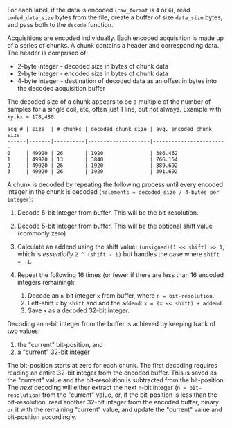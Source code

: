 For each label, if the data is encoded (`raw_format` is `4` or `6`), read `coded_data_size` bytes from the file, create a buffer of size `data_size` bytes, and pass both to the `decode` function.

Acquisitions are encoded individually. Each encoded acquisition is made up of a series of chunks. A chunk contains a header and corresponding data. The header is comprised of:

- 2-byte integer - decoded size in bytes of chunk data
- 2-byte integer - encoded size in bytes of chunk data
- 4-byte integer - destination of decoded data as an offset in bytes into the decoded acquisition buffer

The decoded size of a chunk appears to be a multiple of the number of samples for a single coil, etc, often just 1 line, but not always.
Example with `ky,kx = 178,480`:

    acq # | size  | # chunks | decoded chunk size | avg. encoded chunk size
    ------|-------|----------|--------------------|------------------------
    0     | 49920 | 26       | 1920               | 386.462
    1     | 49920 | 13       | 3840               | 766.154
    2     | 49920 | 26       | 1920               | 389.692
    3     | 49920 | 26       | 1920               | 391.692

A chunk is decoded by repeating the following process until every encoded integer in the chunk is decoded (`nelements = decoded_size / 4-bytes per integer`):

1. Decode 5-bit integer from buffer. This will be the bit-resolution.
1. Decode 5-bit integer from buffer. This will be the optional shift value (commonly zero)
1. Calculate an addend using the shift value: `(unsigned)(1 << shift) >> 1`, which is *essentially* `2 ^ (shift - 1)` but handles the case where `shift = -1`.
1. Repeat the following 16 times (or fewer if there are less than 16 encoded integers remaining):

    1. Decode an `n`-bit integer `x` from buffer, where `n = bit-resolution`.
    1. Left-shift `x` by `shift` and add the `addend`: `x = (x << shift) + addend`.
    1. Save `x` as a decoded 32-bit integer.

Decoding an `n`-bit integer from the buffer is achieved by keeping track of two values:

1. the "current" bit-position, and
2. a "current" 32-bit integer

The bit-position starts at zero for each chunk. The first decoding requires reading an entire 32-bit integer from the encoded buffer. This is saved as the "current" value and the bit-resolution is subtracted from the bit-position. The *next* decoding will either extract the next `n`-bit integer (`n = bit-resolution`) from the "current" value, or, if the bit-position is less than the bit-resolution, read another 32-bit integer from the encoded buffer, binary `or` it with the remaining "current" value, and update the "current" value and bit-position accordingly.
